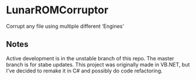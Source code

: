 # LunarROMCorruptor
Corrupt any file using multiple different ‘Engines’

## Notes
Active development is in the unstable branch of this repo. The master branch is for stabe updates.
This project was originally made in VB.NET, but I've decided to remake it in C# and possibly do code refactoring.
